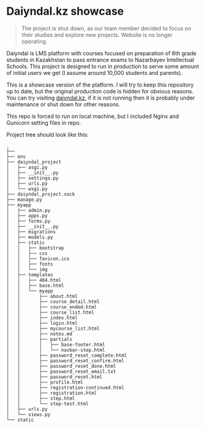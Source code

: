 # Daiyndal.kz showcase

> The project is shut down, as our team member decided to focus on their studies and explore new projects. Website is no longer operating.

Daiyndal is LMS platform with courses focused on preparation of 6th grade students in Kazakhstan to pass entrance exams to Nazarbayev Intellectual Schools. This project is designed to run in production to serve some amount of initial users we get (I assume around 10,000 students and parents).

This is a showcase version of the platform. I will try to keep this repository up to date, but the original production code is hidden for obvious reasons. You can try visiting [daiyndal.kz](https://daiyndal.kz), if it is not running then it is probably under maintenance or shut down for other reasons.

This repo is forced to run on local machine, but I included Nginx and Gunicorn setting files in repo.

Project tree should look like this:

```
.
├── 
├── env
├── daiyndal_project
│   ├── asgi.py
│   ├── __init__.py
│   ├── settings.py
│   ├── urls.py
│   └── wsgi.py
├── daiyndal_project.sock
├── manage.py
├── myapp
│   ├── admin.py
│   ├── apps.py
│   ├── forms.py
│   ├── __init__.py
│   ├── migrations
│   ├── models.py
│   ├── static
│   │   ├── bootstrap
│   │   ├── css
│   │   ├── favicon.ico
│   │   ├── fonts
│   │   └── img
│   ├── templates
│   │   ├── 404.html
│   │   ├── base.html
│   │   └── myapp
│   │       ├── about.html
│   │       ├── course_detail.html
│   │       ├── course_ended.html
│   │       ├── course_list.html
│   │       ├── index.html
│   │       ├── login.html
│   │       ├── mycourse_list.html
│   │       ├── notes.md
│   │       ├── partials
│   │       │   ├── base-footer.html
│   │       │   └── navbar-step.html
│   │       ├── password_reset_complete.html
│   │       ├── password_reset_confirm.html
│   │       ├── password_reset_done.html
│   │       ├── password_reset_email.txt
│   │       ├── password_reset.html
│   │       ├── profile.html
│   │       ├── registration-continued.html
│   │       ├── registration.html
│   │       ├── step.html
│   │       └── step-test.html
│   ├── urls.py
│   └── views.py
└── static
```

